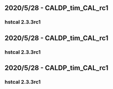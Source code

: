 ## 2020/5/28 - CALDP_tim_CAL_rc1
### hstcal 2.3.3rc1

## 2020/5/28 - CALDP_tim_CAL_rc1
### hstcal 2.3.3rc1

## 2020/5/28 - CALDP_tim_CAL_rc1
### hstcal 2.3.3rc1

